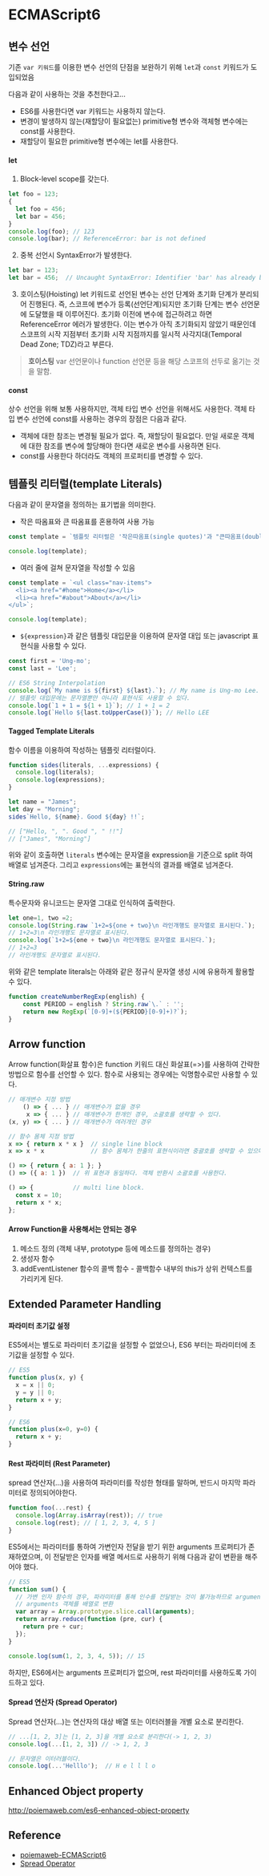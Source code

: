 # ECMAScript6

## 변수 선언
기존 `var 키워드`를 이용한 변수 선언의 단점을 보완하기 위해 `let`과 `const` 키워드가 도입되었음

다음과 같이 사용하는 것을 추천한다고...
- ES6를 사용한다면 var 키워드는 사용하지 않는다.
- 변경이 발생하지 않는(재할당이 필요없는) primitive형 변수와 객체형 변수에는 const를 사용한다.
- 재할당이 필요한 primitive형 변수에는 let를 사용한다.

#### let
1. Block-level scope를 갖는다.
```javascript
let foo = 123;
{
  let foo = 456;
  let bar = 456;
}
console.log(foo); // 123
console.log(bar); // ReferenceError: bar is not defined
```

2. 중복 선언시 SyntaxError가 발생한다.
```javascript
let bar = 123;
let bar = 456;  // Uncaught SyntaxError: Identifier 'bar' has already been declared
```

3. 호이스팅(Hoisting)
let 키워드로 선언된 변수는 선언 단계와 초기화 단계가 분리되어 진행된다.
즉, 스코프에 변수가 등록(선언단계)되지만 초기화 단계는 변수 선언문에 도달했을 때 이루어진다. 초기화 이전에 변수에 접근하려고 하면 ReferenceError 에러가 발생한다. 이는 변수가 아직 초기화되지 않았기 때문인데 스코프의 시작 지점부터 초기화 시작 지점까지를 일시적 사각지대(Temporal Dead Zone; TDZ)라고 부른다.
> **호이스팅**
> var 선언문이나 function 선언문 등을 해당 스코프의 선두로 옮기는 것을 말함.

#### const
상수 선언을 위해 보통 사용하지만, 객체 타입 변수 선언을 위해서도 사용한다.
객체 타입 변수 선언에 const를 사용하는 경우의 장점은 다음과 같다.
- 객체에 대한 참조는 변경될 필요가 없다. 즉, 재할당이 필요없다. 만일 새로운 객체에 대한 참조를 변수에 할당해야 한다면 새로운 변수를 사용하면 된다.
- const를 사용한다 하더라도 객체의 프로퍼티를 변경할 수 있다.


## 템플릿 리터럴(template Literals)
다음과 같이 문자열을 정의하는 표기법을 의미한다.

- 작은 따옴표와 큰 따옴표를 혼용하여 사용 가능
```javascript
const template = `템플릿 리터럴은 '작은따옴표(single quotes)'과 "큰따옴표(double quotes)"를 혼용할 수 있다.`;

console.log(template);
```

- 여러 줄에 걸쳐 문자열을 작성할 수 있음
```javascript
const template = `<ul class="nav-items">
  <li><a href="#home">Home</a></li>
  <li><a href="#about">About</a></li>
</ul>`;

console.log(template);
```
- `${expression}`과 같은 템플릿 대입문을 이용하여 문자열 대입 또는 javascript 표현식을 사용할 수 있다.
```javascript
const first = 'Ung-mo';
const last = 'Lee';

// ES6 String Interpolation
console.log(`My name is ${first} ${last}.`); // My name is Ung-mo Lee.
// 템플릿 대입문에는 문자열뿐만 아니라 표현식도 사용할 수 있다.
console.log(`1 + 1 = ${1 + 1}`); // 1 + 1 = 2
console.log(`Hello ${last.toUpperCase()}`); // Hello LEE
```

#### Tagged Template Literals
함수 이름을 이용하여 작성하는 템플릿 리터럴이다.

```javascript
function sides(literals, ...expressions) {
  console.log(literals);
  console.log(expressions);
}

let name = "James";
let day = "Morning";
sides`Hello, ${name}. Good ${day} !!`;

// ["Hello, ", ". Good ", " !!"]
// ["James", "Morning"]
```
위와 같이 호출하면  `literals` 변수에는 문자열을 expression을 기준으로 split 하여 배열로 넘겨준다.
그리고 `expressions`에는 표현식의 결과를 배열로 넘겨준다.

#### String.raw
특수문자와 유니코드는 문자열 그대로 인식하여 출력한다.
```javascript
let one=1, two =2;
console.log(String.raw `1+2=${one + two}\n 라인개행도 문자열로 표시된다.`);
// 1+2=3\n 라인개행도 문자열로 표시된다.
console.log(`1+2=${one + two}\n 라인개행도 문자열로 표시된다.`);
// 1+2=3
// 라인개행도 문자열로 표시된다.
```

위와 같은 template literals는 아래와 같은 정규식 문자열 생성 시에 유용하게 활용할 수 있다.
```javascript
function createNumberRegExp(english) {
    const PERIOD = english ? String.raw`\.` : '';
    return new RegExp(`[0-9]+(${PERIOD}[0-9]+)?`);
}
```

## Arrow function
Arrow function(화살표 함수)은 function 키워드 대신 화살표(=>)를 사용하여 간략한 방법으로 함수를 선언할 수 있다. 함수로 사용되는 경우에는 익명함수로만 사용할 수 있다.
```javascript
// 매개변수 지정 방법
    () => { ... } // 매개변수가 없을 경우
     x => { ... } // 매개변수가 한개인 경우, 소괄호를 생략할 수 있다.
(x, y) => { ... } // 매개변수가 여러개인 경우

// 함수 몸체 지정 방법
x => { return x * x }  // single line block
x => x * x             // 함수 몸체가 한줄의 표현식이라면 중괄호를 생략할 수 있으며 자동으로 return된다. 위 표현과 동일하다.

() => { return { a: 1 }; }
() => ({ a: 1 })  // 위 표현과 동일하다. 객체 반환시 소괄호를 사용한다.

() => {           // multi line block.
  const x = 10;
  return x * x;
};
```

#### Arrow Function을 사용해서는 안되는 경우
1. 메소드 정의 (객체 내부, prototype 등에 메소드를 정의하는 경우)
2. 생성자 함수
3. addEventListener 함수의 콜백 함수 - 콜백함수 내부의 this가 상위 컨텍스트를 가리키게 된다.


## Extended Parameter Handling
#### 파라미터 초기값 설정
ES5에서는 별도로 파라미터 초기값을 설정할 수 없었으나, ES6 부터는 파라미터에 초기값을 설정할 수 있다.
```javascript
// ES5
function plus(x, y) {
  x = x || 0;
  y = y || 0;
  return x + y;
}

// ES6
function plus(x=0, y=0) {
  return x + y;
}
```

#### Rest 파라미터 (Rest Parameter)
spread 연산자(...)을 사용하여 파라미터를 작성한 형태를 말하며, 반드시 마지막 파라미터로 정의되어야한다.
```javascript
function foo(...rest) {
  console.log(Array.isArray(rest)); // true
  console.log(rest); // [ 1, 2, 3, 4, 5 ]
}
```

ES5에서는 파라미터를 통하여 가변인자 전달을 받기 위한 arguments 프로퍼티가 존재하였으며, 이 전달받은 인자를 배열 메서드로 사용하기 위해 다음과 같이 변환을 해주어야 했다.
```javascript
// ES5
function sum() {
  // 가변 인자 함수의 경우, 파라미터를 통해 인수를 전달받는 것이 불가능하므로 arguments 객체를 활용하여 인수를 전달받는다.
  // arguments 객체를 배열로 변환
  var array = Array.prototype.slice.call(arguments);
  return array.reduce(function (pre, cur) {
    return pre + cur;
  });
}

console.log(sum(1, 2, 3, 4, 5)); // 15
```

하지만, ES6에서는 arguments 프로퍼티가 없으며, rest 파라미터를 사용하도록 가이드하고 있다.

#### Spread 연산자 (Spread Operator)
Spread 연산자(...)는 연산자의 대상 배열 또는 이터러블을 개별 요소로 분리한다.
```javascript
// ...[1, 2, 3]는 [1, 2, 3]을 개별 요소로 분리한다(-> 1, 2, 3)
console.log(...[1, 2, 3]) // -> 1, 2, 3

// 문자열은 이터러블이다.
console.log(...'Helllo');  // H e l l l o
```


## Enhanced Object property
http://poiemaweb.com/es6-enhanced-object-property




## Reference
- [poiemaweb-ECMAScript6](http://poiemaweb.com/es6-block-scope)
- [Spread Operator](http://mollangk.tistory.com/29)
